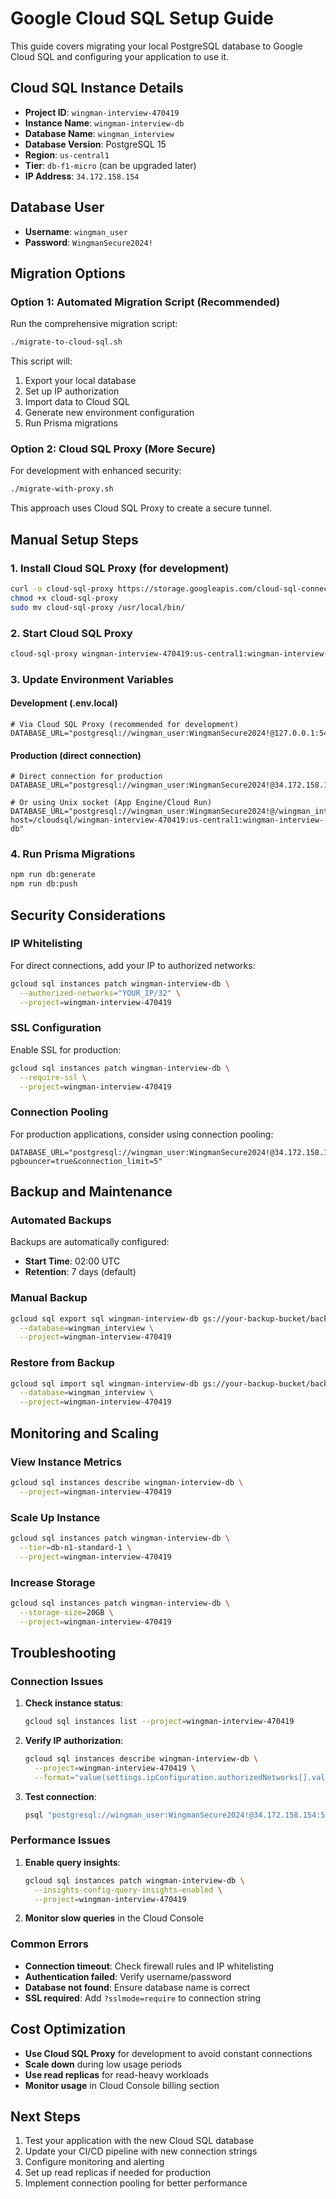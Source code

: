 # Google Cloud SQL Setup Guide

This guide covers migrating your local PostgreSQL database to Google Cloud SQL and configuring your application to use it.

## Cloud SQL Instance Details

- **Project ID**: `wingman-interview-470419`
- **Instance Name**: `wingman-interview-db`
- **Database Name**: `wingman_interview`
- **Database Version**: PostgreSQL 15
- **Region**: `us-central1`
- **Tier**: `db-f1-micro` (can be upgraded later)
- **IP Address**: `34.172.158.154`

## Database User

- **Username**: `wingman_user`
- **Password**: `WingmanSecure2024!`

## Migration Options

### Option 1: Automated Migration Script (Recommended)

Run the comprehensive migration script:

```bash
./migrate-to-cloud-sql.sh
```

This script will:
1. Export your local database
2. Set up IP authorization
3. Import data to Cloud SQL
4. Generate new environment configuration
5. Run Prisma migrations

### Option 2: Cloud SQL Proxy (More Secure)

For development with enhanced security:

```bash
./migrate-with-proxy.sh
```

This approach uses Cloud SQL Proxy to create a secure tunnel.

## Manual Setup Steps

### 1. Install Cloud SQL Proxy (for development)

```bash
curl -o cloud-sql-proxy https://storage.googleapis.com/cloud-sql-connectors/cloud-sql-proxy/v2.8.0/cloud-sql-proxy.darwin.amd64
chmod +x cloud-sql-proxy
sudo mv cloud-sql-proxy /usr/local/bin/
```

### 2. Start Cloud SQL Proxy

```bash
cloud-sql-proxy wingman-interview-470419:us-central1:wingman-interview-db --port 5433
```

### 3. Update Environment Variables

#### Development (.env.local)
```env
# Via Cloud SQL Proxy (recommended for development)
DATABASE_URL="postgresql://wingman_user:WingmanSecure2024!@127.0.0.1:5433/wingman_interview"
```

#### Production (direct connection)
```env
# Direct connection for production
DATABASE_URL="postgresql://wingman_user:WingmanSecure2024!@34.172.158.154:5432/wingman_interview"

# Or using Unix socket (App Engine/Cloud Run)
DATABASE_URL="postgresql://wingman_user:WingmanSecure2024!@/wingman_interview?host=/cloudsql/wingman-interview-470419:us-central1:wingman-interview-db"
```

### 4. Run Prisma Migrations

```bash
npm run db:generate
npm run db:push
```

## Security Considerations

### IP Whitelisting

For direct connections, add your IP to authorized networks:

```bash
gcloud sql instances patch wingman-interview-db \
  --authorized-networks="YOUR_IP/32" \
  --project=wingman-interview-470419
```

### SSL Configuration

Enable SSL for production:

```bash
gcloud sql instances patch wingman-interview-db \
  --require-ssl \
  --project=wingman-interview-470419
```

### Connection Pooling

For production applications, consider using connection pooling:

```env
DATABASE_URL="postgresql://wingman_user:WingmanSecure2024!@34.172.158.154:5432/wingman_interview?pgbouncer=true&connection_limit=5"
```

## Backup and Maintenance

### Automated Backups

Backups are automatically configured:
- **Start Time**: 02:00 UTC
- **Retention**: 7 days (default)

### Manual Backup

```bash
gcloud sql export sql wingman-interview-db gs://your-backup-bucket/backup-$(date +%Y%m%d).sql \
  --database=wingman_interview \
  --project=wingman-interview-470419
```

### Restore from Backup

```bash
gcloud sql import sql wingman-interview-db gs://your-backup-bucket/backup-file.sql \
  --database=wingman_interview \
  --project=wingman-interview-470419
```

## Monitoring and Scaling

### View Instance Metrics

```bash
gcloud sql instances describe wingman-interview-db \
  --project=wingman-interview-470419
```

### Scale Up Instance

```bash
gcloud sql instances patch wingman-interview-db \
  --tier=db-n1-standard-1 \
  --project=wingman-interview-470419
```

### Increase Storage

```bash
gcloud sql instances patch wingman-interview-db \
  --storage-size=20GB \
  --project=wingman-interview-470419
```

## Troubleshooting

### Connection Issues

1. **Check instance status**:
   ```bash
   gcloud sql instances list --project=wingman-interview-470419
   ```

2. **Verify IP authorization**:
   ```bash
   gcloud sql instances describe wingman-interview-db \
     --project=wingman-interview-470419 \
     --format="value(settings.ipConfiguration.authorizedNetworks[].value)"
   ```

3. **Test connection**:
   ```bash
   psql "postgresql://wingman_user:WingmanSecure2024!@34.172.158.154:5432/wingman_interview" -c "SELECT 1;"
   ```

### Performance Issues

1. **Enable query insights**:
   ```bash
   gcloud sql instances patch wingman-interview-db \
     --insights-config-query-insights-enabled \
     --project=wingman-interview-470419
   ```

2. **Monitor slow queries** in the Cloud Console

### Common Errors

- **Connection timeout**: Check firewall rules and IP whitelisting
- **Authentication failed**: Verify username/password
- **Database not found**: Ensure database name is correct
- **SSL required**: Add `?sslmode=require` to connection string

## Cost Optimization

- **Use Cloud SQL Proxy** for development to avoid constant connections
- **Scale down** during low usage periods
- **Use read replicas** for read-heavy workloads
- **Monitor usage** in Cloud Console billing section

## Next Steps

1. Test your application with the new Cloud SQL database
2. Update your CI/CD pipeline with new connection strings
3. Configure monitoring and alerting
4. Set up read replicas if needed for production
5. Implement connection pooling for better performance
